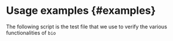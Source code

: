 # Usage examples {#examples}

The following script is the test file that we use to verify the various functionalities of `bio`

```{bash, eval=FALSE, code=readLines("../test/bio_examples.sh")}
```
